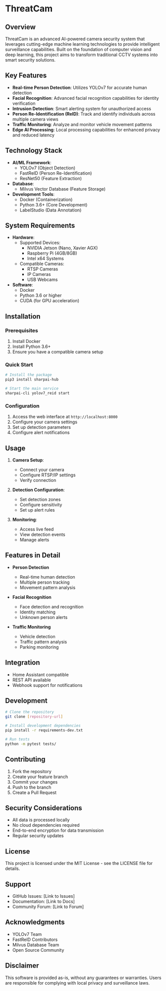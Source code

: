 # ThreatCam

## Overview
ThreatCam is an advanced AI-powered camera security system that leverages cutting-edge machine learning technologies to provide intelligent surveillance capabilities. Built on the foundation of computer vision and deep learning, this project aims to transform traditional CCTV systems into smart security solutions.

## Key Features
- **Real-time Person Detection**: Utilizes YOLOv7 for accurate human detection
- **Facial Recognition**: Advanced facial recognition capabilities for identity verification
- **Intrusion Detection**: Smart alerting system for unauthorized access
- **Person Re-Identification (ReID)**: Track and identify individuals across multiple camera views
- **Traffic Monitoring**: Analyze and monitor vehicle movement patterns
- **Edge AI Processing**: Local processing capabilities for enhanced privacy and reduced latency

## Technology Stack
- **AI/ML Framework**: 
  - YOLOv7 (Object Detection)
  - FastReID (Person Re-Identification)
  - ResNet50 (Feature Extraction)
- **Database**: 
  - Milvus Vector Database (Feature Storage)
- **Development Tools**:
  - Docker (Containerization)
  - Python 3.6+ (Core Development)
  - LabelStudio (Data Annotation)

## System Requirements
- **Hardware**:
  - Supported Devices:
    - NVIDIA Jetson (Nano, Xavier AGX)
    - Raspberry Pi (4GB/8GB)
    - Intel x64 Systems
  - Compatible Cameras:
    - RTSP Cameras
    - IP Cameras
    - USB Webcams
- **Software**:
  - Docker
  - Python 3.6 or higher
  - CUDA (for GPU acceleration)

## Installation

### Prerequisites
1. Install Docker
2. Install Python 3.6+
3. Ensure you have a compatible camera setup

### Quick Start
```bash
# Install the package
pip3 install sharpai-hub

# Start the main service
sharpai-cli yolov7_reid start
```

### Configuration
1. Access the web interface at `http://localhost:8000`
2. Configure your camera settings
3. Set up detection parameters
4. Configure alert notifications

## Usage
1. **Camera Setup**:
   - Connect your camera
   - Configure RTSP/IP settings
   - Verify connection

2. **Detection Configuration**:
   - Set detection zones
   - Configure sensitivity
   - Set up alert rules

3. **Monitoring**:
   - Access live feed
   - View detection events
   - Manage alerts

## Features in Detail
- **Person Detection**
  - Real-time human detection
  - Multiple person tracking
  - Movement pattern analysis

- **Facial Recognition**
  - Face detection and recognition
  - Identity matching
  - Unknown person alerts

- **Traffic Monitoring**
  - Vehicle detection
  - Traffic pattern analysis
  - Parking monitoring

## Integration
- Home Assistant compatible
- REST API available
- Webhook support for notifications

## Development
```bash
# Clone the repository
git clone [repository-url]

# Install development dependencies
pip install -r requirements-dev.txt

# Run tests
python -m pytest tests/
```

## Contributing
1. Fork the repository
2. Create your feature branch
3. Commit your changes
4. Push to the branch
5. Create a Pull Request

## Security Considerations
- All data is processed locally
- No cloud dependencies required
- End-to-end encryption for data transmission
- Regular security updates

## License
This project is licensed under the MIT License - see the LICENSE file for details.

## Support
- GitHub Issues: [Link to Issues]
- Documentation: [Link to Docs]
- Community Forum: [Link to Forum]

## Acknowledgments
- YOLOv7 Team
- FastReID Contributors
- Milvus Database Team
- Open Source Community

## Disclaimer
This software is provided as-is, without any guarantees or warranties. Users are responsible for complying with local privacy and surveillance laws.
